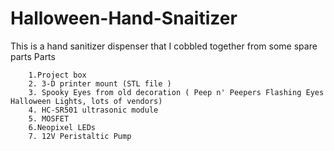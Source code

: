 # Halloween-Hand-Snaitizer
 This is a hand sanitizer dispenser that I cobbled together from some spare parts 
 Parts
        
        1.Project box
        2. 3-D printer mount (STL file )
        3. Spooky Eyes from old decoration ( Peep n' Peepers Flashing Eyes Halloween Lights, lots of vendors)
        4. HC-SR501 ultrasonic module
        5. MOSFET 
        6.Neopixel LEDs
        7. 12V Peristaltic Pump
        
